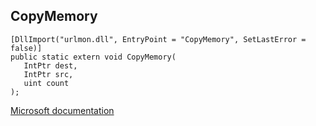 ## CopyMemory

```
[DllImport("urlmon.dll", EntryPoint = "CopyMemory", SetLastError = false)]
public static extern void CopyMemory(
   IntPtr dest,
   IntPtr src,
   uint count
);
```

[Microsoft documentation](https://docs.microsoft.com/en-us/windows/win32/api/memoryapi/nf-memoryapi-copymemory)
